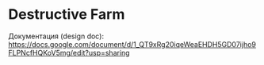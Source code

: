 Destructive Farm
================

Документация (design doc): https://docs.google.com/document/d/1_QT9xRg20iqeWeaEHDH5GD07ijho9FLPNcfHQKoV5mg/edit?usp=sharing
